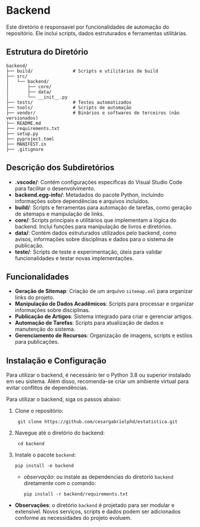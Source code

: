 # Backend
Este diretório é responsavel por funcionalidades de automação do repositório. Ele inclui scripts, dados estruturados e ferramentas utilitárias.

## Estrutura do Diretório

```{plaintext}
backend/
├── build/               # Scripts e utilitários de build
├── src/
│   └── backend/
│       ├── core/
│       ├── data/
│       └── __init__.py
├── tests/               # Testes automatizados
├── tools/               # Scripts de automação
├── vendor/              # Binários e softwares de terceiros (não versionados)
├── README.md
├── requirements.txt
├── setup.py
├── pyproject.toml
├── MANIFEST.in
├── .gitignore
```

## Descrição dos Subdiretórios

- **.vscode/**: Contém configurações específicas do Visual Studio Code para facilitar o desenvolvimento.
- **backend.egg-info/**: Metadados do pacote Python, incluindo informações sobre dependências e arquivos incluídos.
- **build/**: Scripts e ferramentas para automação de tarefas, como geração de sitemaps e manipulação de links.
- **core/**: Scripts principais e utilitários que implementam a lógica do backend. Inclui funções para manipulação de livros e diretórios.
- **data/**: Contém dados estruturados utilizados pelo backend, como avisos, informações sobre disciplinas e dados para o sistema de publicação.
- **teste/**: Scripts de teste e experimentação, úteis para validar funcionalidades e testar novas implementações.

## Funcionalidades

- **Geração de Sitemap**: Criação de um arquivo `sitemap.xml` para organizar links do projeto.
- **Manipulação de Dados Acadêmicos**: Scripts para processar e organizar informações sobre disciplinas.
- **Publicação de Artigos**: Sistema integrado para criar e gerenciar artigos.
- **Automação de Tarefas**: Scripts para atualização de dados e manutenção do sistema.
- **Gerenciamento de Recursos**: Organização de imagens, scripts e estilos para publicações.


## Instalação e Configuração
Para utilizar o backend, é necessário ter o Python 3.8 ou superior instalado em seu sistema. Além disso, recomenda-se criar um ambiente virtual para evitar conflitos de dependências.

Para utilizar o backend, siga os passos abaixo:
1. Clone o repositório:
   ```{bash}
    git clone https://github.com/cesargabrielphd/estatistica.git
   ```

2. Navegue até o diretório do backend:
   ```{bash}
    cd backend
    ```
3. Instale o pacote `backend`:
   ```{bash}
   pip install -e backend
   ```
     - *observação*: ou instale as dependencias do diretorio `backend` diretamente com o comando:
         ```{bash}
         pip install -r backend/requirements.txt
         ```


- **Observações**: o diretório `backend` é projetado para ser modular e extensível. Novos serviços, scripts e dados podem ser adicionados conforme as necessidades do projeto evoluem.
